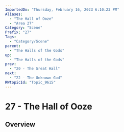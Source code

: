 ```yaml
---
ImportedOn: "Thursday, February 16, 2023 6:10:23 PM"
Aliases:
  - "The Hall of Ooze"
  - "Area 27"
Category: "Scene"
Prefix: "27"
Tags:
  - "Category/Scene"
parent:
  - "The Halls of the Gods"
up:
  - "The Halls of the Gods"
prev:
  - "20 - The Great Hall"
next:
  - "22 - The Unknown God"
RWtopicId: "Topic_9615"
---
```

# 27 - The Hall of Ooze
## Overview
